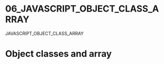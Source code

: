 # 06_JAVASCRIPT_OBJECT_CLASS_ARRAY
JAVASCRIPT_OBJECT_CLASS_ARRAY

<h1>Object classes and array</h1>
